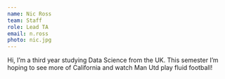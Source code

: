 ```yaml
---
name: Nic Ross
team: Staff
role: Lead TA
email: n.ross
photo: nic.jpg
---
```


Hi, I’m a third year studying Data Science from the UK. This semester I’m hoping to see more of California and watch Man Utd play fluid football!